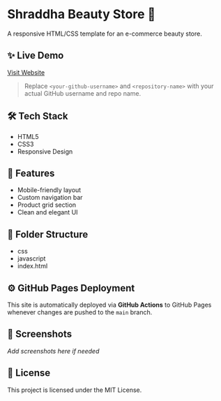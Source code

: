 # Shraddha Beauty Store 🌸

A responsive HTML/CSS template for an e-commerce beauty store.

## ✨ Live Demo

[Visit Website](https://<your-github-username>.github.io/<repository-name>/)

> Replace `<your-github-username>` and `<repository-name>` with your actual GitHub username and repo name.

## 🛠️ Tech Stack

- HTML5
- CSS3
- Responsive Design

## 🚀 Features

- Mobile-friendly layout
- Custom navigation bar
- Product grid section
- Clean and elegant UI

## 📁 Folder Structure

- css
- javascript
- index.html


## ⚙️ GitHub Pages Deployment

This site is automatically deployed via **GitHub Actions** to GitHub Pages whenever changes are pushed to the `main` branch.

## 📸 Screenshots

_Add screenshots here if needed_

## 🧾 License

This project is licensed under the MIT License.
